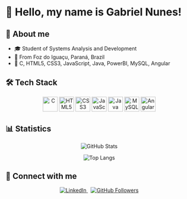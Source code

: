# 👋 Hello, my name is Gabriel Nunes!


## 📖 About me
- 🎓 Student of Systems Analysis and Development  
- 📍 From Foz do Iguaçu, Paraná, Brazil  
- 🌱 C, HTML5, CSS3, JavaScript, Java, PowerBI, MySQL, Angular

## 🛠️ Tech Stack
<p align="center">
  <img src="https://cdn.jsdelivr.net/gh/devicons/devicon/icons/c/c-original.svg"          width="40" alt="C"/>
  <img src="https://cdn.jsdelivr.net/gh/devicons/devicon/icons/html5/html5-original.svg"  width="40" alt="HTML5"/>
  <img src="https://cdn.jsdelivr.net/gh/devicons/devicon/icons/css3/css3-original.svg"     width="40" alt="CSS3"/>
  <img src="https://cdn.jsdelivr.net/gh/devicons/devicon/icons/javascript/javascript-original.svg" width="40" alt="JavaScript"/>
  <img src="https://cdn.jsdelivr.net/gh/devicons/devicon/icons/java/java-original.svg"      width="40" alt="Java"/>
  <img src="https://cdn.jsdelivr.net/gh/devicons/devicon/icons/mysql/mysql-original.svg"    width="40" alt="MySQL"/>
  <img src="https://cdn.jsdelivr.net/gh/devicons/devicon/icons/angularjs/angularjs-original.svg" width="40" alt="Angular"/>
</p>

## 📊 Statistics
<p align="center">
  <img src="https://github-readme-stats.vercel.app/api?username=gabrielluisnunes&show_icons=true&theme=dark" alt="GitHub Stats"/>
</p>
<p align="center">
  <img src="https://github-readme-stats.vercel.app/api/top-langs/?username=gabrielluisnunes&layout=compact&theme=dark" alt="Top Langs"/>
</p>

## 🔗 Connect with me
<p align="center">
  <a href="https://www.linkedin.com/in/gabriel-luis-parede-nunes-b62724235">
    <img src="https://img.shields.io/badge/-LinkedIn-0A66C2?style=flat-square&logo=linkedin&logoColor=white" alt="LinkedIn"/>
  </a>
  &nbsp;
  <a href="https://github.com/gabrielluisnunes">
    <img src="https://img.shields.io/github/followers/gabrielluisnunes?label=Follow&style=social" alt="GitHub Followers"/>
  </a>
</p>
